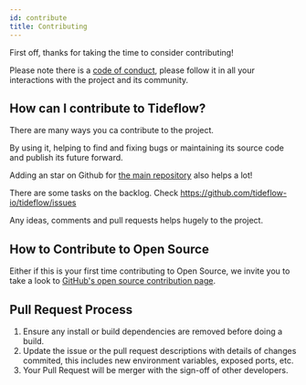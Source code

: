 ```yaml
---
id: contribute
title: Contributing
---
```


First off, thanks for taking the time to consider contributing!

Please note there is a [code of conduct](/docs/code-of-conduct), please follow
it in all your interactions with the project and its community.

## How can I contribute to Tideflow?

There are many ways you ca contribute to the project. 

By using it, helping to find and fixing bugs or maintaining its source code
and publish its future forward.

Adding an star on Github for [the main repository](https://github.com/tideflow-io/tideflow)
also helps a lot!

There are some tasks on the backlog. Check https://github.com/tideflow-io/tideflow/issues

Any ideas, comments and pull requests helps hugely to the project.

## How to Contribute to Open Source

Either if this is your first time contributing to Open Source, we invite you to
take a look to [GitHub's open source contribution page](https://opensource.guide/how-to-contribute/).

## Pull Request Process

1. Ensure any install or build dependencies are removed before doing a build.
2. Update the issue or the pull request descriptions with details of changes
   commited, this includes new environment variables, exposed ports, etc.
3. Your Pull Request will be merger with the sign-off of other developers.
